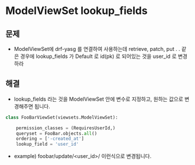 # ModelViewSet lookup_fields

## 문제

- ModelViewSet에 drf-yasg 를 연결하여 사용하는데 retrieve, patch, put . . 같은 경우에 lookup_fields 가 Default 로 id(pk) 로 되어있는 것을 user_id 로 변경하라

## 해결

- lookup_fields 라는 것을 ModelViewSet 안에 변수로 지정하고, 원하는 값으로 변경해주면 됩니다.

```python
class FooBarViewSet(viewsets.ModelViewSet):

    permission_classes = (RequiresUserId,)
    queryset = FooBar.objects.all()
    ordering = ['-created_at']
    lookup_field = 'user_id'
```

- example) foobar/update/<user_id>/ 이런식으로 변경됩니다.
